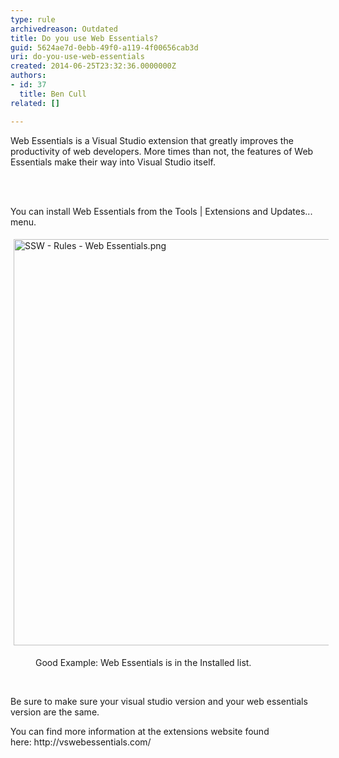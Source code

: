 ```yaml
---
type: rule
archivedreason: Outdated
title: Do you use Web Essentials?
guid: 5624ae7d-0ebb-49f0-a119-4f00656cab3d
uri: do-you-use-web-essentials
created: 2014-06-25T23:32:36.0000000Z
authors:
- id: 37
  title: Ben Cull
related: []

---
```



Web Essentials is a Visual Studio extension that greatly improves the productivity of web developers. More times than not, the features of Web Essentials make their way into Visual Studio itself.
<br><excerpt class='endintro'></excerpt><br>
<p>​</p><p>​You can install Web Essentials from the Tools | Extensions and Updates... menu.<br></p><p><img src="/WebSites/RulesToBetterUIBootstrap/PublishingImages/Pages/Do-you-always-use-Web-Essentials/SSW%20-%20Rules%20-%20Web%20Essentials.png" alt="SSW - Rules - Web Essentials.png" style="margin&#58;5px;width&#58;650px;" /><br></p><dd class="ssw15-rteElement-FigureGood">​​Good Example&#58; Web Essentials is in the Installed list.</dd><p class="ssw15-rteElement-P">​<br></p><p class="ssw15-rteElement-P">Be sure to make sure your visual studio version and your web essentials version are the same.</p><p class="ssw15-rteElement-P">You can find more information at the extensions website found here&#58;&#160;http&#58;//vswebessentials.com/​</p><p class="ssw15-rteElement-P"><br></p>


